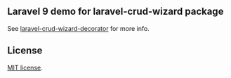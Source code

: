 ## Laravel 9 demo for laravel-crud-wizard package

See [laravel-crud-wizard-decorator](https://github.com/macropay-solutions/laravel-lumen-crud-wizard-decorator) for more info.

## License

[MIT license](https://opensource.org/licenses/MIT).
